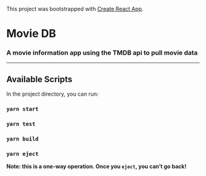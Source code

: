 This project was bootstrapped with [Create React App](https://github.com/facebook/create-react-app).

# Movie DB
### A movie information app using the TMDB api to pull movie data

---

## Available Scripts

In the project directory, you can run:

### `yarn start`
### `yarn test`
### `yarn build`
### `yarn eject`

**Note: this is a one-way operation. Once you `eject`, you can’t go back!**
